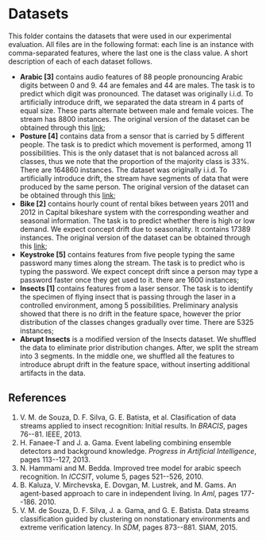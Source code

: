 # Datasets

This folder contains the datasets that were used in our experimental evaluation.
All files are in the following format: each line is an instance with comma-separated features, where the last one is the class value.
A short description of each of each dataset follows.

- **Arabic \[3\]** contains audio features of 88 people pronouncing Arabic digits between 0 and 9. 44 are females and 44 are males.
The task is to predict which digit was pronounced. The dataset was originally i.i.d. To artificially introduce drift, we separated the data stream in 4 parts of equal size.
These parts alternate between male and female voices. The stream has 8800 instances.
The original version of the dataset can be obtained through this [link](https://archive.ics.uci.edu/ml/datasets/Spoken+Arabic+Digit);
- **Posture \[4\]** contains data from a sensor that is carried by 5 different people. The task is to predict which movement is performed, among 11 possibilities.
This is the only dataset that is not balanced across all classes, thus we note that the proportion of the majority class is 33%. There are 164860 instances.
The dataset was originally i.i.d. To artificially introduce drift, the stream have segments of data that were produced by the same person.
The original version of the dataset can be obtained through this [link](https://archive.ics.uci.edu/ml/datasets/Localization+Data+for+Person+Activity);
- **Bike \[2\]** contains hourly count of rental bikes between years 2011 and 2012 in Capital bikeshare system with the corresponding weather and seasonal information.
The task is to predict whether there is high or low demand. We expect concept drift due to seasonality. It contains 17389 instances.
The original version of the dataset can be obtained through this [link](https://archive.ics.uci.edu/ml/datasets/Bike+Sharing+Dataset);
- **Keystroke \[5\]** contains features from five people typing the same password many times along the stream.
The task is to predict who is typing the password.
We expect concept drift since a person may type a password faster once they get used to it. there are 1600 instances;
- **Insects \[1\]** contains features from a laser sensor. The task is to identify the specimen of flying insect that is passing through the laser in a controlled environment,
among 5 possibilities.
Preliminary analysis showed that there is no drift in the feature space, however the prior distribution of the classes changes gradually over time. There are 5325 instances;
- **Abrupt Insects** is a modified version of the Insects dataset.
We shuffled the data to eliminate prior distribution changes.
After, we split the stream into $3$ segments. In the middle one, we shuffled all the features to introduce abrupt drift in the feature space, without inserting additional artifacts in the data.

## References

1. V. M. de Souza, D. F. Silva, G. E. Batista, et al. Clasification of data streams applied to insect recognition: Initial results. In _BRACIS_, pages 76--81. IEEE, 2013.
2. H. Fanaee-T and J. a. Gama. Event labeling combining ensemble detectors and background knowledge. _Progress in Artificial Intelligence_, pages 113--127, 2013.
3. N. Hammami and M. Bedda. Improved tree model for arabic speech recognition. In _ICCSIT_, volume 5, pages 521--526, 2010.
4. B. Kaluza, V. Mirchevska, E. Dovgan, M. Lustrek, and M. Gams. An agent-based approach to care in independent living. In _Aml_, pages 177--186. 2010.
5. V. M. de Souza, D. F. Silva, J. a. Gama, and G. E. Batista. Data streams classification guided by clustering on nonstationary environments and extreme verification latency. In _SDM_, pages 873--881. SIAM, 2015.
